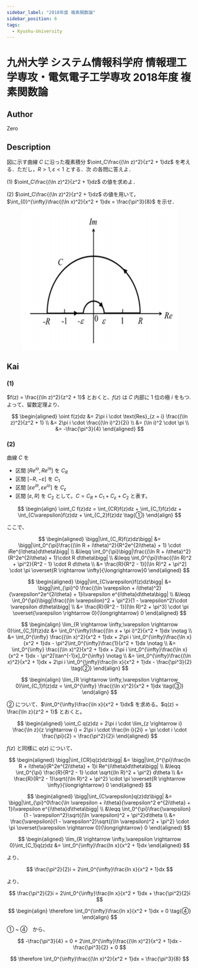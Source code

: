 ```yaml
---
sidebar_label: "2018年度 複素関数論"
sidebar_position: 6
tags:
  - Kyushu-University
---
```

# 九州大学 システム情報科学府 情報理工学専攻・電気電子工学専攻 2018年度 複素関数論


## **Author**
Zero

## **Description**
図に示す曲線 $C$ に沿った複素積分 $\oint_C\frac{(\ln z)^2}{z^2 + 1}dz$ を考える．ただし，$R > 1,\varepsilon < 1$ とする．次
の各問に答えよ．

(1) $\oint_C\frac{(\ln z)^2}{z^2 + 1}dz$ の値を求めよ．

(2) $\oint_C\frac{(\ln z)^2}{z^2 + 1}dz$ の値を用いて，$\int_{0}^{\infty}\frac{(\ln x)^2}{x^2 + 1}dx = \frac{\pi^3}{8}$ を示せ．

<figure style="text-align:center;">
  <img src="https://raw.githubusercontent.com/Myyura/the_kai_project_assets/main/kakomonn/kyushu_university/ISEE/kyotsu_2018_complex_function_theory_p1.png" width="517" height="380" alt=""/>
</figure>

## **Kai** 
### (1)
$f(z) = \frac{(\ln z)^2}{z^2 + 1}$ とおくと、$f(z)$ は $C$ 内部に $1$ 位の極 $i$ をもつ. よって、留数定理より、

$$
\begin{aligned}
\oint f(z)dz &= 2\pi i \cdot \text{Res}_{z = i} \frac{(\ln z)^2}{z^2 + 1} \\
&= 2\pi i \cdot \frac{(\ln i)^2}{2i} \\
&= (\ln i)^2 \cdot \pi \\
&= -\frac{\pi^3}{4}
\end{aligned}
$$

### (2)
曲線 $C$ を 
- 区間 $[Re^{io},Re^{i\pi}]$ を $C_R$ 
- 区間 $[-R,-\varepsilon]$ を $C_1$ 
- 区間 $[\varepsilon e^{i\pi},\varepsilon e^{io}]$ を $C_\varepsilon$ 
- 区間 $[\varepsilon, R]$ を $C_2$ として。$C = C_R + C_1 + C_{\varepsilon} + C_2$ と表す。

$$
\begin{align}
\oint_C f(z)dz = \int_{CR}f(z)dz + \int_{C_1}f(z)dz + \int_{C\varepsilon}f(z)dz + \int_{C_2}f(z)dz \tag{①}
\end{align}
$$

ここで、

$$
\begin{aligned}
\bigg|\int_{C_R}f(z)dz\bigg| &= \bigg|\int_0^{\pi}\frac{(\ln R + i\theta)^2}{R^2e^{2i\theta} + 1} \cdot iRe^{i\theta}d\theta\bigg| \\
&\leqq \int_0^{\pi}\bigg|\frac{(\ln R + i\theta)^2}{R^2e^{2i\theta} + 1}\cdot R d\theta\bigg| \\
&\leqq \int_0^{\pi}\frac{(\ln R)^2 + \pi^2}{R^2 - 1} \cdot R d\theta \\
&= \frac{R}{R^2 - 1}[(\ln R)^2 + \pi^2] \cdot \pi \overset{R \rightarrow \infty}{\longrightarrow}0 
\end{aligned}
$$

$$
\begin{aligned}
\bigg|\int_{C\varepsilon}f(z)dz\bigg| &= \bigg|\int_{\pi}^0 \frac{(\ln \varepsilon + i\theta)^2}{\varepsilon^2e^{2i\theta} + 1}i\varepsilon e^{i\theta}d\theta\bigg| \\
&\leqq \int_0^{\pi}\bigg|\frac{(\ln \varepsilon)^2 + \pi^2}{1 - \varepsilon^2}\cdot \varepsilon d\theta\bigg| \\
&= \frac{R}{R^2 - 1}[(\ln R)^2 + \pi^3] \cdot \pi \overset{\varepsilon \rightarrow 0}{\longrightarrow} 0
\end{aligned}
$$

$$
\begin{align}
\lim_{R \rightarrow \infty,\varepsilon \rightarrow 0}\int_{C_1}f(z)dz &= \int_0^{\infty}\frac{(\ln x + \pi i)^2}{x^2 + 1}dx \notag \\
&= \int_0^{\infty} \frac{(\ln x)^2}{x^2 + 1}dx + 2\pi i \int_0^{\infty}\frac{\ln x}{x^2 + 1}dx - \pi^2\int_0^{\infty}\frac{1}{x^2 + 1}dx \notag \\
&= \int_0^{\infty} \frac{(\ln x)^2}{x^2 + 1}dx + 2\pi i \int_0^{\infty}\frac{\ln x}{x^2 + 1}dx - \pi^2[\tan^{-1}x]_0^{\infty} \notag \\
&= \int_0^{\infty}\frac{(\ln x)^2}{x^2 + 1}dx + 2\pi i \int_0^{\infty}\frac{ln x}{x^2 + 1}dx - \frac{\pi^3}{2} \tag{②}
\end{align}
$$

$$
\begin{align}
\lim_{R \rightarrow \infty,\varepsilon \rightarrow 0}\int_{C_1}f(z)dz = \int_0^{\infty} \frac{(\ln x)^2}{x^2 + 1}dx \tag{③}
\end{align}
$$

② について、$\int_0^{\infty}\frac{\ln x}{x^2 + 1}dx$ を求める。$q(z) = \frac{\ln z}{z^2 + 1}$ とおくと。

$$
\begin{aligned}
\oint_C q(z)dz = 2\pi i \cdot \lim_{z \rightarrow i} \frac{\ln z}{z \rightarrow i} = 2\pi i \cdot \frac{ln i}{2i} = \pi \cdot i \cdot \frac{\pi}{2} = \frac{\pi^2}{2}i
\end{aligned}
$$

$f(z)$ と同様に $q(z)$ について、

$$
\begin{aligned}
\bigg|\int_{CR}q(z)dz\bigg| &= \bigg|\int_0^{\pi}\frac{ln R + i\theta}{R^2e^{2i\theta} + 1}i Re^{i\theta}d\theta\bigg| \\
&\leqq \int_0^{\pi} \frac{R}{R^2 - 1} \cdot \sqrt{(ln R)^2 + \pi^2} d\theta \\
&= \frac{R}{R^2 - 1}\sqrt{(\ln R)^2 + \pi^2} \cdot \pi \overset{R \rightarrow \infty}{\longrightarrow} 0
\end{aligned}
$$

$$
\begin{aligned}
\bigg|\int_{C\varepsilon}q(z)dz\bigg| &= \bigg|\int_{\pi}^0\frac{\ln \varepsilon + i\theta}{\varepsilon^2 e^{2i\theta} + 1}i\varepsilon e^{i\theta}d\theta\bigg| \\
&\leqq \int_0^{\pi}\frac{\varepsilon}{1 - \varepsilon^2}\sqrt{(\ln \varepsilon)^2 + \pi^2}d\theta \\
&= \frac{\varepsilon}{1 - \varepsilon^2}\sqrt{(\ln \varepsilon)^2 + \pi^2} \cdot \pi \overset{\varepsilon \rightarrow 0}{\longrightarrow} 0
\end{aligned}
$$

$$
\begin{aligned}
\lim_{R \rightarrow \infty,\varepsilon \rightarrow 0}\int_{C_1}q(z)dz &= \int_0^{\infty}\frac{ln x}{x^2 + 1}dx 
\end{aligned}
$$

より、

$$
\frac{\pi^2}{2}i = 2\int_0^{\infty}\frac{ln x}{x^2 + 1}dx 
$$

より、

$$
\frac{\pi^2}{2}i = 2\int_0^{\infty}\frac{ln x}{x^2 + 1}dx + \frac{\pi^2}{2}i
$$

$$
\begin{align}
\therefore \int_0^{\infty}\frac{ln x}{x^2 + 1}dx = 0 \tag{④}
\end{align}
$$

① ~ ④　から、

$$
-\frac{\pi^3}{4} = 0 + 2\int_0^{\infty}\frac{(\ln x)^2}{x^2 + 1}dx - \frac{\pi^3}{2} + 0
$$

$$
\therefore \int_0^{\infty}\frac{(\ln x)^2}{x^2 + 1}dx = \frac{\pi^3}{8}
$$